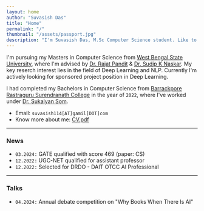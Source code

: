 ```yaml
---
layout: home
author: "Suvasish Das"
title: "Home"
permalink: "/"
thumbnail: "/assets/passport.jpg"
description: "I'm Suvasish Das, M.Sc Computer Science student. Like to design & building products that positively impact the lives of users."
---
```


I'm pursuing my Masters in Computer Science from [West Bengal State University](https://wbsu.ac.in/web/), where I'm advised by [Dr. Rajat Pandit](https://wbsu.ac.in/web/faculty/dr-rajat-pandit/) & [Dr. Sudip K Naskar](https://sites.google.com/site/sudipnaskar/). My key reserch interest lies in the field of Deep Learning and NLP. Currently I'm actively looking for sponsored project position in Deep Learning.

I had completed my Bachelors in Computer Science from [Barrackpore Rastraguru Surendranath College](https://www.brsnc.in/) in the year of `2022`, where I've worked under [Dr. Sukalyan Som](https://scholar.google.co.in/citations?user=vhkRGncAAAAJ&hl=en).

- Email: `suvasish114[AT]gamil[DOT]com`
- Know more about me: [CV.pdf](https://docs.google.com/document/d/1jrOZD1b6Ju-mpILi0dw31xGs7QT95xhcTuXJXpm8p3w/edit?usp=sharing)

----

### News

- `03.2024:` GATE qualified with score 469 (paper: CS)
- `12.2022:` UGC-NET qualified for assistant professor
- `12.2022:` Selected for DRDO - DAIT OTCC AI Professional

----

### Talks

- `04.2024:` Annual debate competition on "Why Books When There Is AI"